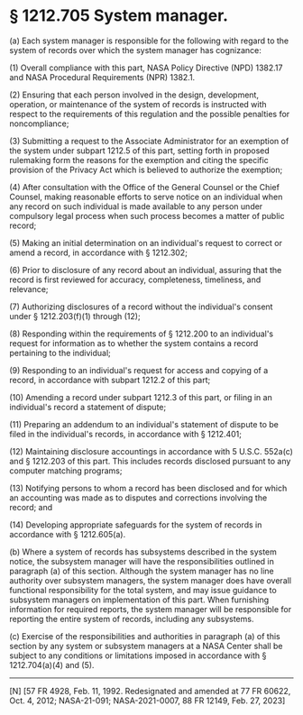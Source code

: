 # § 1212.705   System manager.

(a) Each system manager is responsible for the following with regard to the system of records over which the system manager has cognizance:


(1) Overall compliance with this part, NASA Policy Directive (NPD) 1382.17 and NASA Procedural Requirements (NPR) 1382.1.


(2) Ensuring that each person involved in the design, development, operation, or maintenance of the system of records is instructed with respect to the requirements of this regulation and the possible penalties for noncompliance;


(3) Submitting a request to the Associate Administrator for an exemption of the system under subpart 1212.5 of this part, setting forth in proposed rulemaking form the reasons for the exemption and citing the specific provision of the Privacy Act which is believed to authorize the exemption;


(4) After consultation with the Office of the General Counsel or the Chief Counsel, making reasonable efforts to serve notice on an individual when any record on such individual is made available to any person under compulsory legal process when such process becomes a matter of public record;


(5) Making an initial determination on an individual's request to correct or amend a record, in accordance with § 1212.302;


(6) Prior to disclosure of any record about an individual, assuring that the record is first reviewed for accuracy, completeness, timeliness, and relevance;


(7) Authorizing disclosures of a record without the individual's consent under § 1212.203(f)(1) through (12);


(8) Responding within the requirements of § 1212.200 to an individual's request for information as to whether the system contains a record pertaining to the individual;


(9) Responding to an individual's request for access and copying of a record, in accordance with subpart 1212.2 of this part;


(10) Amending a record under subpart 1212.3 of this part, or filing in an individual's record a statement of dispute;


(11) Preparing an addendum to an individual's statement of dispute to be filed in the individual's records, in accordance with § 1212.401;


(12) Maintaining disclosure accountings in accordance with 5 U.S.C. 552a(c) and § 1212.203 of this part. This includes records disclosed pursuant to any computer matching programs;


(13) Notifying persons to whom a record has been disclosed and for which an accounting was made as to disputes and corrections involving the record; and


(14) Developing appropriate safeguards for the system of records in accordance with § 1212.605(a).


(b) Where a system of records has subsystems described in the system notice, the subsystem manager will have the responsibilities outlined in paragraph (a) of this section. Although the system manager has no line authority over subsystem managers, the system manager does have overall functional responsibility for the total system, and may issue guidance to subsystem managers on implementation of this part. When furnishing information for required reports, the system manager will be responsible for reporting the entire system of records, including any subsystems.


(c) Exercise of the responsibilities and authorities in paragraph (a) of this section by any system or subsystem managers at a NASA Center shall be subject to any conditions or limitations imposed in accordance with § 1212.704(a)(4) and (5).



---

[N] [57 FR 4928, Feb. 11, 1992. Redesignated and amended at 77 FR 60622, Oct. 4, 2012; NASA-21-091; NASA-2021-0007, 88 FR 12149, Feb. 27, 2023]





